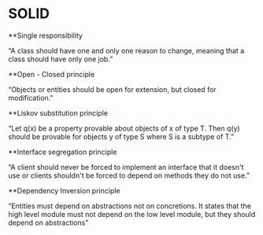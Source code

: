 # SOLID


**Single responsibility

“A class should have one and only
one reason to change, meaning that
a class should have only one job.”

**Open - Closed principle

“Objects or entities should be open
for extension, but closed for
modification.”

**Liskov substitution principle

“Let q(x) be a property provable
about objects of x of type T. Then
q(y) should be provable for objects y
of type S where S is a subtype of T.”

**Interface segregation principle

“A client should never be forced to
implement an interface that it
doesn't use or clients shouldn't be
forced to depend on methods they
do not use.”

**Dependency Inversion principle

“Entities must depend on
abstractions not on concretions. It
states that the high level module
must not depend on the low level
module, but they should depend on
abstractions”
